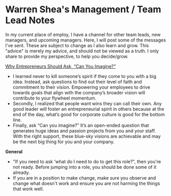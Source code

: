 # Warren Shea's Management / Team Lead Notes

In my current place of employ, I have a channel for other team leads, new managers, and upcoming managers. Here, I will post some of the messages I've sent. These are subject to change as I also learn and grow. This "advice" is merely my advice, and should not be viewed as a truth. I only share to provide my perspective, to help you decide/grow.



[Why Entrepreneurs Should Ask, “Can You Imagine?”](https://medium.com/@BrianScudamore/why-entrepreneurs-should-ask-can-you-imagine-c1e99c7d960f)
* I learned never to kill someone’s spirit if they come to you with a big idea. Instead, ask questions to find out their level of faith and commitment to their vision. Empowering your employees to drive towards goals that align with the company’s broader vision will contribute to your flywheel momentum.
* Secondly, I realized that people want wins they can call their own. Any good leader will foster an entrepreneurial spirit in others because at the end of the day, what’s good for corporate culture is good for the bottom line.
* Finally, ask “Can you imagine?” It’s an open-ended question that generates huge ideas and passion projects from you and your staff. With the right support, these blue-sky visions are achievable and may be the next big thing for you and your company.

**General**
* "If you need to ask 'what do I need to do to get this role?", then you're not ready. Before jumping into a role, you should be done some of it already.
* If you are in a position to make change, make sure you observe and change what doesn't work and ensure you are not harming the things that work well.